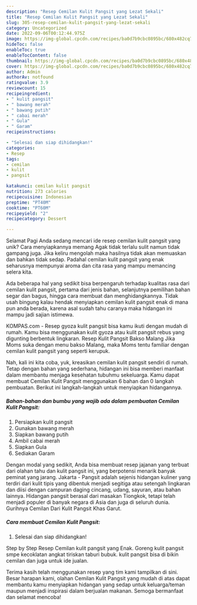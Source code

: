 ```yaml
---
description: "Resep Cemilan Kulit Pangsit yang Lezat Sekali"
title: "Resep Cemilan Kulit Pangsit yang Lezat Sekali"
slug: 305-resep-cemilan-kulit-pangsit-yang-lezat-sekali
category: Uncategorized
date: 2022-09-06T00:12:44.975Z
image: https://img-global.cpcdn.com/recipes/ba0d7b9cbc0895bc/680x482cq70/cemilan-kulit-pangsit-foto-resep-utama.jpg
hideToc: false
enableToc: true
enableTocContent: false
thumbnail: https://img-global.cpcdn.com/recipes/ba0d7b9cbc0895bc/680x482cq70/cemilan-kulit-pangsit-foto-resep-utama.jpg
cover: https://img-global.cpcdn.com/recipes/ba0d7b9cbc0895bc/680x482cq70/cemilan-kulit-pangsit-foto-resep-utama.jpg
author: Admin
authorAv: notfound
ratingvalue: 3.9
reviewcount: 15
recipeingredient:
- " kulit pangsit"
- " bawang merah"
- " bawang putih"
- " cabai merah"
- " Gula"
- " Garam"
recipeinstructions:

- "Selesai dan siap dihidangkan!"
categories:
- Resep
tags:
- cemilan
- kulit
- pangsit

katakunci: cemilan kulit pangsit 
nutrition: 273 calories
recipecuisine: Indonesian
preptime: "PT40M"
cooktime: "PT60M"
recipeyield: "2"
recipecategory: Dessert

---
```



Selamat Pagi Anda sedang mencari ide resep cemilan kulit pangsit yang unik? Cara menyiapkannya memang Agak tidak terlalu sulit namun tidak gampang juga. Jika keliru mengolah maka hasilnya tidak akan memuaskan dan bahkan tidak sedap. Padahal cemilan kulit pangsit yang enak seharusnya mempunyai aroma dan cita rasa yang mampu memancing selera kita.


Ada beberapa hal yang sedikit bisa berpengaruh terhadap kualitas rasa dari cemilan kulit pangsit, pertama dari jenis bahan, selanjutnya pemilihan bahan segar dan bagus, hingga cara membuat dan menghidangkannya. Tidak usah bingung kalau hendak menyiapkan cemilan kulit pangsit enak di mana pun anda berada, karena asal sudah tahu caranya maka hidangan ini mampu jadi sajian istimewa.

KOMPAS.com - Resep gyoza kulit pangsit bisa kamu ikuti dengan mudah di rumah. Kamu bisa menggunakan kulit gyoza atau kulit pangsit rebus yang digunting berbentuk lingkaran. Resep Kulit Pangsit Bakso Malang Jika Moms suka dengan menu bakso Malang, maka Moms tentu familiar dengan cemilan kulit pangsit yang seperti kerupuk.


Nah, kali ini kita coba, yuk, kreasikan cemilan kulit pangsit sendiri di rumah. Tetap dengan bahan yang sederhana, hidangan ini bisa memberi manfaat dalam membantu menjaga kesehatan tubuhmu sekeluarga. Kamu dapat membuat Cemilan Kulit Pangsit menggunakan 6 bahan dan 0 langkah pembuatan. Berikut ini langkah-langkah untuk menyiapkan hidangannya.

<!--inarticleads1-->

##### Bahan-bahan dan bumbu yang wajib ada dalam pembuatan Cemilan Kulit Pangsit:

1. Persiapkan  kulit pangsit
1. Gunakan  bawang merah
1. Siapkan  bawang putih
1. Ambil  cabai merah
1. Siapkan  Gula
1. Sediakan  Garam


Dengan modal yang sedikit, Anda bisa membuat resep jajanan yang terbuat dari olahan tahu dan kulit pangsit ini, yang berpotensi menarik banyak peminat yang jarang. Jakarta - Pangsit adalah sejenis hidangan kuliner yang terdiri dari kulit tipis yang dibentuk menjadi segitiga atau setengah lingkaran dan diisi dengan campuran daging cincang, udang, sayuran, atau bahan lainnya. Hidangan pangsit berasal dari masakan Tiongkok, tetapi telah menjadi populer di banyak negara di Asia dan juga di seluruh dunia. Gurihnya Cemilan Dari Kulit Pangsit Khas Garut. 

<!--inarticleads2-->

##### Cara membuat Cemilan Kulit Pangsit:


1. Selesai dan siap dihidangkan!

Step by Step Resep Cemilan kulit pangsit yang Enak. Goreng kulit pangsit smpe kecoklatan angkat tiriskan taburi bubuk. kulit pangsit bisa di bikin cemilan dan juga untuk ide jualan. 

Terima kasih telah menggunakan resep yang tim kami tampilkan di sini. Besar harapan kami, olahan Cemilan Kulit Pangsit yang mudah di atas dapat membantu kamu menyiapkan hidangan yang sedap untuk keluarga/teman maupun menjadi inspirasi dalam berjualan makanan. Semoga bermanfaat dan selamat mencoba!
